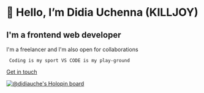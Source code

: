  # 👋 Hello, I’m Didia Uchenna (KILLJOY) 
 
## I'm a frontend web developer 

I'm a freelancer and I'm also open for collaborations 

` Coding is my sport VS CODE is my play-ground`

 [Get in touch](https://linktr.ee/didiauche)


[![@didiauche's Holopin board](https://holopin.me/didiauche)](https://holopin.io/@didiauche)
<!---
D-KILLJOY/D-KILLJOY is a ✨ special ✨ repository because its `README.md` (this file) appears on your GitHub profile.
You can click the Preview link to take a look at your changes.
--->
